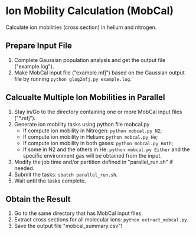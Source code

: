 # Ion Mobility Calculation (MobCal)
Calculate ion mobilities (cross section) in helium and nitrogen.

## Prepare Input File
1. Complete Gaussian population analysis and get the output file ("example.log").
2. Make MobCal input file ("example.mfj") based on the Gaussian output file by running `python glog2mfj.py example.log`.
## Calcualte Multiple Ion Mobilities in Parallel
1. Stay in/Go to the directory containing one or more MobCal input files ("\*.mfj"). 
2. Generate ion mobility tasks using python file mobcal.py
    - If compute ion mobility in Nitrogen: `python mobcal.py N2`;
    - If compute ion mobility in Helium: `python mobcal.py He`;
    - If compute ion mobility in both gases: `python mobcal.py Both`;
    - If some in N2 and the others in He: `python mobcal.py Either` and the specific environment gas will be obtained from the input.
3. Modify the job time and/or partition defined in "parallel_run.sh" if needed.
4. Submit the tasks: `sbatch parallel_run.sh`. 
5. Wait until the tasks complete.
## Obtain the Result
1. Go to the same directory that has MobCal input files.
2. Extract cross sections for all molecular ions: `python extract_mobcal.py`.
3. Save the output file "mobcal_summary.csv"!
